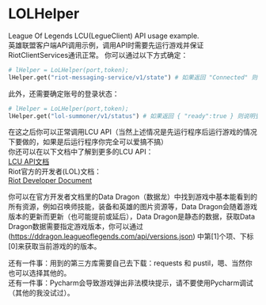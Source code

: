 # LOLHelper
League Of Legends LCU(LegueClient) API usage example.   
英雄联盟客户端API调用示例，调用API时需要先运行游戏并保证RiotClientServices通讯正常。
你可以通过以下方式确定：
```python
# lHelper = LoLHelper(port,token);
lHelper.get("riot-messaging-service/v1/state") # 如果返回 "Connected" 则说明 RiotClientServices 通讯正常。
```
此外，还需要确定账号的登录状态：
```python
# lHelper = LoLHelper(port,token);
lHelper.get("lol-summoner/v1/status") # 如果返回 { "ready":true } 则说明登录成功；否则可能登录失败或正在服务器排队队列中。
```
在这之后你可以正常调用LCU API（当然上述情况是先运行程序后运行游戏的情况下要做的，如果是后运行程序你完全可以爱搞不搞）   
你还可以在以下文档中了解到更多的LCU API：   
[LCU API文档](https://lcu.vivide.re/)   
Riot官方的开发者(LOL)文档：   
[Riot Developer Document](https://developer.riotgames.com/docs/lol)   
   
你可以在官方开发者文档里的Data Dragon（数据龙）中找到游戏中基本能看到的所有资源，例如召唤师技能，装备和英雄的图片资源等，Data Dragon会随着游戏版本的更新而更新（也可能提前或延后），Data Dragon是静态的数据，获取Data Dragon数据需要指定游戏版本，你可以通过 (https://ddragon.leagueoflegends.com/api/versions.json) 中第[1]个项、下标[0]来获取当前游戏的的版本。   
   
还有一件事：用到的第三方库需要自己去下载：requests 和 pustil，嗯、当然你也可以选择其他的。   
还有一件事：Pycharm会导致游戏弹出非法模块提示，请不要使用Pycharm调试（其他的我没试过）。
